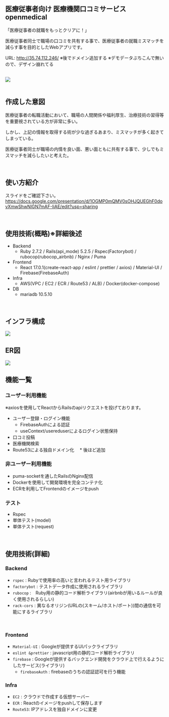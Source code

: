 ## 医療従事者向け 医療機関口コミサービス openmedical
「医療従事者の就職をもっとクリアに！」　

医療従事者同士で職場の口コミを共有する事で、医療従事者の就職ミスマッチを減らす事を目的としたWebアプリです。

URL: http://35.74.112.246/
※後でドメイン追加する
※デモデータぶちこんで無いので、デザイン崩れてる

</br>
<image src="https://user-images.githubusercontent.com/36041745/123840175-fcf94780-d948-11eb-885e-ced934d2e333.png">
</br>

</br>

 ## 作成した意図
医療従事者の転職活動において、職場の人間関係や福利厚生、治療技術の習得等を重要視されている方が非常に多い。

しかし、上記の情報を取得する術が少な過ぎるあまり、ミスマッチが多く起きてしまっている。

医療従事者同士が職場の内情を良い面、悪い面ともに共有する事で、少しでもミスマッチを減らしたいと考えた。

</br>

## 使い方紹介
スライドをご確認下さい。
https://docs.google.com/presentation/d/1OGMP0mQMV0sOHJQUEGhF0dovXmwShwNlGN7mAF-IiAE/edit?usp=sharing

</br>

## 使用技術(概略)※詳細後述
* Backend
  * Ruby 2.7.2 / Rails(api_mode) 5.2.5 / Rspec(Factorybot) / rubocop(rubocop_airbnb) / Nginx / Puma
* Frontend
  * React 17.0.1(create-react-app / eslint / prettier / axios) / Material-UI / Firebase(FirebaseAuth)
* Infra
  * AWS(VPC / EC2 / ECR / Route53 / ALB) / Docker(docker-compose)
* DB
  * mariadb 10.5.10 
</br>

## インフラ構成
<image src="https://user-images.githubusercontent.com/36041745/124082735-09d08500-da88-11eb-8937-a4e1e8c8dda8.png">

</br>

## ER図
<image src="https://user-images.githubusercontent.com/36041745/123961754-ab55c900-d9eb-11eb-95f4-1a099f3decdb.png" >
</br>
 
## 機能一覧
### ユーザー利用機能
※axiosを使用してReactからRailsのapiリクエストを投げております。
* ユーザー登録・ログイン機能
  * FirebaseAuthによる認証
  * useContext/usereduserによるログイン状態保持
* 口コミ投稿  
* 医療機関検索
* Route53による独自ドメイン化
　* 後ほど追加
### 非ユーザー利用機能
* puma-socketを通したRailsのNginx配信
* Dockerを使用して開発環境を完全コンテナ化
* ECRを利用してFrontendのイメージをpush
### テスト
* Rspec
 * 単体テスト(model)
 * 単体テスト(request)
</br>

## 使用技術(詳細)
### Backend
* `rspec` : Rubyで使用率の高いと言われるテスト用ライブラリ
 * `factorybot` : テストデータ作成に使用されるライブラリ
* `rubocop` :　Ruby用の静的コード解析ライブラリ(airbnbが用いるルールが良く使用されるらしい)
* `rack-cors` : 異なるオリジン(URLの(スキーム/ホスト/ポート))間の通信を可能にするライブラリ
</br>

### Frontend
* `Material-UI` : Googleが提供するUIパックライブラリ
* `eslint &prettier` : javascript用の静的コード解析ライブラリ
* `firebase` : Googleが提供するバックエンド開発をクラウド上で行えるようにしたサービス(ライブラリ)
  * `firebaseAuth` :  firebaseのうちの認証認可を行う機能
### Infra
* `EC2` : クラウドで作成する仮想サーバー
* `ECR` : Reactのイメージをpushして保存します
* `Route53`: IPアドレスを独自ドメインに変更


